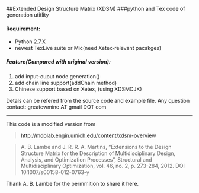 ##Extended Design Structure Matrix (XDSM) 
###python and Tex code of generation utitlity 

#### Requirement:

* Python 2.7.X
* newest TexLive suite or Mic(need Xetex-relevant pacakges)


##### Feature(Compared with original version):

1. add input-ouput node generation()
2. add chain line support(addChain method)
3. Chinese support based on Xetex, (using XDSMCJK)

Detals can be refered from the source code and example file.
Any question contact:
greatcwmine AT gmail DOT com
    

----------
This code is a modified version from 


>   http://mdolab.engin.umich.edu/content/xdsm-overview


>   A. B. Lambe and J. R. R. A. Martins, “Extensions to the Design Structure
>   Matrix for the Description of Multidisciplinary Design, Analysis, and
>   Optimization Processes”, Structural and Multidisciplinary Optimization,
>   vol. 46, no. 2, p. 273-284, 2012. DOI 10.1007/s00158-012-0763-y


Thank A. B. Lambe for the permmition to share it here.


